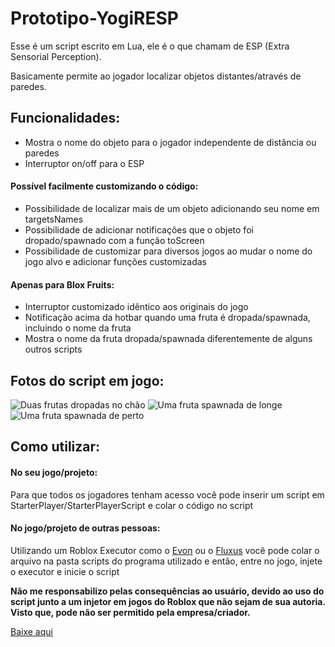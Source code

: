 # Prototipo-YogiRESP

Esse é um script escrito em Lua, ele é o que chamam de ESP (Extra Sensorial Perception).

Basicamente permite ao jogador localizar objetos distantes/através de paredes.

<h2>Funcionalidades:</h2>

* Mostra o nome do objeto para o jogador independente de distância ou paredes
* Interruptor on/off para o ESP

<h4>Possível facilmente customizando o código:</h4>

* Possibilidade de localizar mais de um objeto adicionando seu nome em targetsNames
* Possibilidade de adicionar notificações que o objeto foi dropado/spawnado com a função toScreen
* Possibilidade de customizar para diversos jogos ao mudar o nome do jogo alvo e adicionar funções customizadas 

<h4>Apenas para Blox Fruits:</h4>

* Interruptor customizado idêntico aos originais do jogo 
* Notificação acima da hotbar quando uma fruta é dropada/spawnada, incluindo o nome da fruta 
* Mostra o nome da fruta dropada/spawnada diferentemente de alguns outros scripts

<h2>Fotos do script em jogo:</h2>

![Duas frutas dropadas no chão](https://github.com/euyogi/Prototipo-YogiRESP/assets/46427886/790c1418-49b3-4f3f-9073-f76a1b362325)
![Uma fruta spawnada de longe](https://github.com/euyogi/Prototipo-YogiRESP/assets/46427886/e38c76b3-80a3-4639-8e9a-8fe5c0986d77)
![Uma fruta spawnada de perto](https://github.com/euyogi/Prototipo-YogiRESP/assets/46427886/0db3d0d8-e888-4ef3-a651-15eaa18b6bf2)

<h2>Como utilizar:</h2>

<h4>No seu jogo/projeto:</h4>

Para que todos os jogadores tenham acesso você pode inserir um script em StarterPlayer/StarterPlayerScript e colar o código no script

<h4>No jogo/projeto de outras pessoas:</h4>

Utilizando um Roblox Executor como o <a href="https://evonexecutor.net/">Evon</a> ou o <a href="https://fluxteam.net/">Fluxus</a> você pode colar o arquivo na pasta scripts do programa utilizado e então, entre no jogo, injete o executor e inicie o script

<b>Não me responsabilizo pelas consequências ao usuário, devido ao uso do script junto a um injetor em jogos do Roblox que não sejam de sua autoria. Visto que, pode não ser permitido pela empresa/criador.</b>

<a href="https://github.com/euyogi/Prototipo-YogiRESP/releases/download/permanent/YogiRESP.txt">Baixe aqui</a>
